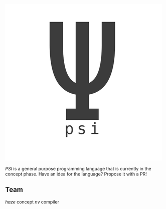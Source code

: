 
![PSI](res/logo.png)

*PSI* is a general purpose programming language that is currently in the concept phase.
Have an idea for the language? Propose it with a PR!

## Team
*haze* concept
*nv* compiler
